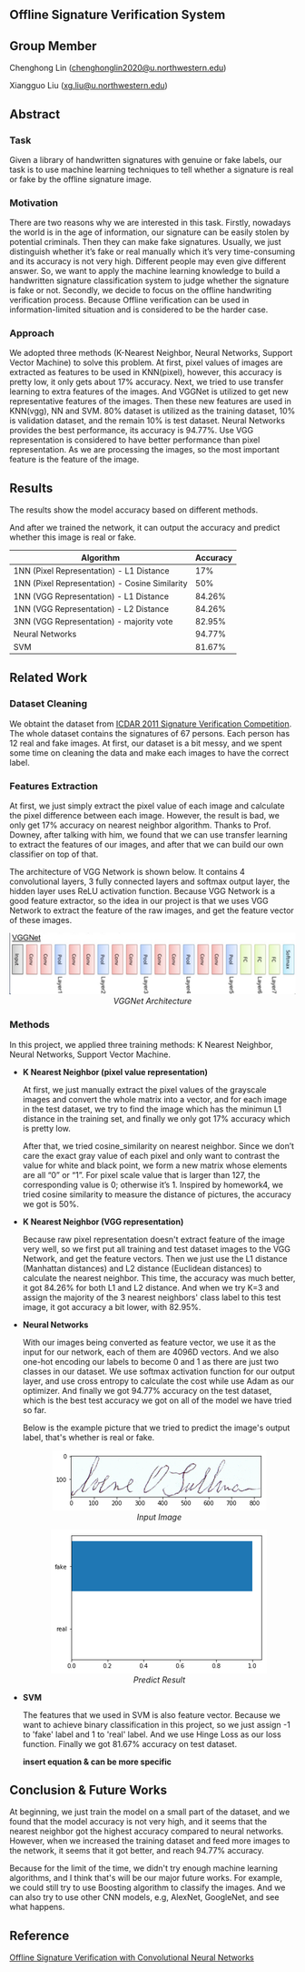 ## Offline Signature Verification System

## Group Member
Chenghong Lin ([chenghonglin2020@u.northwestern.edu](mailto:chenghonglin2020@u.northwestern.edu))

Xiangguo Liu ([xg.liu@u.northwestern.edu](mailto:xg.liu@u.northwestern.edu))

## Abstract
### Task
Given a library of handwritten signatures with genuine or fake labels, our task is to use machine learning techniques to tell whether a signature is real or fake by the offline signature image.

### Motivation
There are two reasons why we are interested in this task. Firstly, nowadays the world is in the age of information, our signature can be easily stolen by potential criminals. Then they can make fake signatures. Usually, we just distinguish whether it’s fake or real manually which it’s very time-consuming and its accuracy is not very high. Different people may even give different answer. So, we want to apply the machine learning knowledge to build a handwritten signature classification system to judge whether the signature is fake or not. Secondly, we decide to focus on the offline handwriting verification process. Because Offline verification can be used in information-limited situation and is considered to be the harder case.


### Approach
We adopted three methods (K-Nearest Neighbor, Neural Networks, Support Vector Machine) to solve this problem. At first, pixel values of images are extracted as features to be used in KNN(pixel), however, this accuracy is pretty low, it only gets about 17% accuracy. Next, we tried to use transfer learning to extra features of the images. And VGGNet is utilized to get new representative features of the images. Then these new features are used in KNN(vgg), NN and SVM. 80% dataset is utilized as the training dataset, 10% is validation dataset, and the remain 10% is test dataset. Neural Networks provides the best performance, its accuracy is 94.77%. Use VGG representation is considered to have better performance than pixel representation. As we are processing the images, so the most important feature is the feature of the image.


## Results
The results show the model accuracy based on different methods.

And after we trained the network, it can output the accuracy and predict whether this image is real or fake.

|Algorithm|Accuracy|
|---|---|
|1NN (Pixel Representation) - L1 Distance| 17%|
|1NN (Pixel Representation) - Cosine Similarity|50%|
|1NN (VGG Representation) -  L1 Distance|84.26%|
|1NN (VGG Representation) - L2 Distance|84.26%|
|3NN (VGG Representation) - majority vote|82.95%|
|Neural Networks|94.77%|
|SVM|81.67%|


## Related Work
### Dataset Cleaning
We obtaint the dataset from [ICDAR 2011 Signature Verification Competition](http://www.iapr-tc11.org/mediawiki/index.php/ICDAR_2011_Signature_Verification_Competition_(SigComp2011)). The whole dataset contains the signatures of 67 persons. Each person has 12 real and fake images. At first, our dataset is a bit messy, and we spent some time on cleaning the data and make each images to have the correct label.

### Features Extraction
At first, we just simply extract the pixel value of each image and calculate the pixel difference between each image. However, the result is bad, we only get 17% accuracy on nearest neighbor algorithm. Thanks to Prof. Downey, after talking with him, we found that we can use transfer learning to extract the features of our images, and after that we can build our own classifier on top of that.

The architecture of VGG Network is shown below. It contains 4 convolutional layers, 3 fully connected layers and softmax output layer, the hidden layer uses ReLU activation function. Because VGG Network is a good feature extractor, so the idea in our project is that we uses VGG Network to extract the feature of the raw images, and get the feature vector of these images.

<p align="center">
    <img src="pic/vggnet_architecture.png"><br />
    <i>VGGNet Architecture</i>
</p>


### Methods
In this project, we applied three training methods: K Nearest Neighbor, Neural Networks, Support Vector Machine.

- **K Nearest Neighbor (pixel value representation)**
  
  At first, we just manually extract the pixel values of the grayscale images and convert the whole matrix into a vector, and for each image in the test dataset, we try to find the image which has the minimun L1 distance in the training set, and finally we only got 17% accuracy which is pretty low.

  After that, we tried cosine_similarity on nearest neighbor. Since we don’t care the exact gray value of each pixel and only want to contrast the value for white and black point, we form a new matrix whose elements are all “0” or “1”. For pixel scale value that is larger than 127, the corresponding value is 0; otherwise it’s 1. Inspired by homework4, we tried cosine similarity to measure the distance of pictures, the accuracy we got is 50%.

- **K Nearest Neighbor (VGG representation)**
  
  Because raw pixel representation doesn't extract feature of the image very well, so we first put all training and test dataset images to the VGG Network, and get the feature vectors. Then we just use the L1 distance (Manhattan distances) and L2 distance (Euclidean distances) to calculate the nearest neighbor. This time, the accuracy was much better, it got 84.26% for both L1 and L2 distance. And when we try K=3 and assign the majority of the 3 nearest neighbors' class label to this test image, it got accuracy a bit lower, with 82.95%.

- **Neural Networks**
  
  With our images being converted as feature vector, we use it as the input for our network, each of them are 4096D vectors. And we also one-hot encoding our labels to become 0 and 1 as there are just two classes in our dataset. We use softmax activation function for our output layer, and use cross entropy to calculate the cost while use Adam as our optimizer. And finally we got 94.77% accuracy on the test dataset, which is the best test accuracy we got on all of the model we have tried so far.
  
  Below is the example picture that we tried to predict the image's output label, that's whether is real or fake.
  
  <p align="center">
    <img src="pic/download.png"><br />
    <i>Input Image</i>
  </p>  
  
  <p align="center">
    <img src="pic/prediction.png"><br />
  <i>Predict Result</i>
  </p>
  
  
- **SVM**
  
  The features that we used in SVM is also feature vector. Because we want to achieve binary classification in this project, so we just assign -1 to 'fake' label and 1 to 'real' label. And we use Hinge Loss as our loss function. Finally we got 81.67% accuracy on test dataset.
  
  **insert equation & can be more specific**
  


## Conclusion & Future Works

At beginning, we just train the model on a small part of the dataset, and we found that the model accuracy is not very high, and it seems that the nearest neighbor got the highest accuracy compared to neural networks. However, when we increased the training dataset and feed more images to the network, it seems that it got better, and reach 94.77% accuracy. 

Because for the limit of the time, we didn't try enough machine learning algorithms, and I think that's will be our major future works. For example, we could still try to use Boosting algorithm to classify the images. And we can also try to use other CNN models, e.g, AlexNet, GoogleNet, and see what happens.


## Reference
[Offline Signature Verification with Convolutional Neural Networks](http://cs231n.stanford.edu/reports/2016/pdfs/276_Report.pdf)
